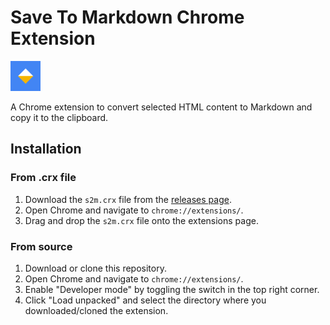 # Save To Markdown Chrome Extension

![](images/icon48.png)

A Chrome extension to convert selected HTML content to Markdown and copy it to the clipboard.

## Installation

### From .crx file

1.  Download the `s2m.crx` file from the [releases page](https://github.com/YOUR_USERNAME/s2m-chrome-extension/releases).
2.  Open Chrome and navigate to `chrome://extensions/`.
3.  Drag and drop the `s2m.crx` file onto the extensions page.

### From source

1.  Download or clone this repository.
2.  Open Chrome and navigate to `chrome://extensions/`.
3.  Enable "Developer mode" by toggling the switch in the top right corner.
4.  Click "Load unpacked" and select the directory where you downloaded/cloned the extension.
